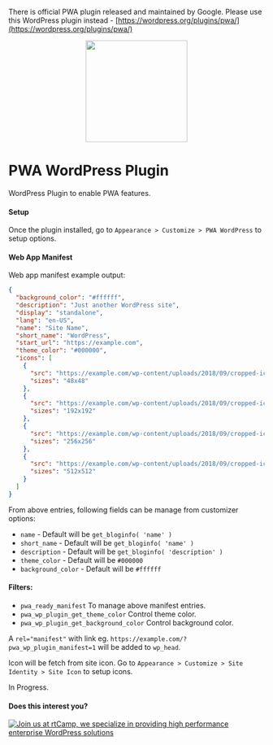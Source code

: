 There is official PWA plugin released and maintained by Google. Please use this WordPress plugin instead - [https://wordpress.org/plugins/pwa/](https://wordpress.org/plugins/pwa/)

<p align="center">
<a href="https://rtcamp.com" target="_blank"><img width="200"src="https://rtcamp.com/wp-content/uploads/sites/2/2020/11/site-logo-black.svg"></a>
</p>

# PWA WordPress Plugin
WordPress Plugin to enable PWA features.

#### Setup

Once the plugin installed, go to `Appearance > Customize > PWA WordPress` to setup options.

#### Web App Manifest
Web app manifest example output:

```json
{
  "background_color": "#ffffff",
  "description": "Just another WordPress site",
  "display": "standalone",
  "lang": "en-US",
  "name": "Site Name",
  "short_name": "WordPress",
  "start_url": "https://example.com",
  "theme_color": "#000000",
  "icons": [
    {
      "src": "https://example.com/wp-content/uploads/2018/09/cropped-icon-512-1-48x48.png",
      "sizes": "48x48"
    },
    {
      "src": "https://example.com/wp-content/uploads/2018/09/cropped-icon-512-1-192x192.png",
      "sizes": "192x192"
    },
    {
      "src": "https://example.com/wp-content/uploads/2018/09/cropped-icon-512-1-256x256.png",
      "sizes": "256x256"
    },
    {
      "src": "https://example.com/wp-content/uploads/2018/09/cropped-icon-512-1.png",
      "sizes": "512x512"
    }
  ]
}
```

From above entries, following fields can be manage from customizer options:

- `name` - Default will be `get_bloginfo( 'name' )`
- `short_name` - Default will be `get_bloginfo( 'name' )`
- `description` - Default will be `get_bloginfo( 'description' )`
- `theme_color` - Default will be `#000000`
- `background_color` - Default will be `#ffffff`

#### Filters:

- `pwa_ready_manifest` To manage above manifest entries.
- `pwa_wp_plugin_get_theme_color` Control theme color.
- `pwa_wp_plugin_get_background_color` Control background color.

A `rel="manifest"` with link eg. `https://example.com/?pwa_wp_plugin_manifest=1` will be added to `wp_head`.

Icon will be fetch from site icon. Go to `Appearance > Customize > Site Identity > Site Icon` to setup icons.

In Progress.

#### Does this interest you?

<a href="https://rtcamp.com/"><img src="https://rtcamp.com/wp-content/uploads/sites/2/2019/04/github-banner@2x.png" alt="Join us at rtCamp, we specialize in providing high performance enterprise WordPress solutions"></a>

